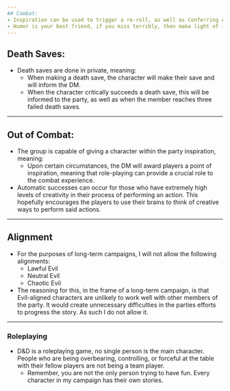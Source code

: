 ```yaml
--- 
## Combat:
- Inspiration can be used to trigger a re-roll, as well as Conferring Advantage
- Humor is your best friend, if you miss terribly, then make light of it. Remember, we are all here to have fun!
---
```

## Death Saves:
- Death saves are done in private, meaning:
	- When making a death save, the character will make their save and will inform the DM.
	- When the character critically succeeds a death save, this will be informed to the party, as well as when the member reaches three failed death saves.
---
## Out of Combat:
- The group is capable of giving a character within the party inspiration, meaning:
	- Upon certain circumstances, the DM will award players a point of inspiration, meaning that role-playing can provide a crucial role to the combat experience.
- Automatic successes can occur for those who have extremely high levels of creativity in their process of performing an action. This hopefully encourages the players to use their brains to think of creative ways to perform said actions.
---
## Alignment
- For the purposes of long-term campaigns, I will not allow the following alignments:
	- Lawful Evil
	- Neutral Evil
	- Chaotic Evil
- The reasoning for this, in the frame of a long-term campaign, is that Evil-aligned characters are unlikely to work well with other members of the party. It would create unnecessary difficulties in the parties efforts to progress the story. As such I do not allow it.
- - -
### Roleplaying
- D&D is a roleplaying game, no single person is the main character. People who are being overbearing, controlling, or forceful at the table with their fellow players are not being a team player.
	- Remember, you are not the only person trying to have fun. Every character in my campaign has their own stories.